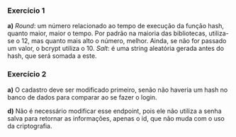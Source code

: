 ### Exercício 1
**a)** *Round*: um número relacionado ao tempo de execução da função hash, quanto maior, maior o tempo. Por padrão na maioria das bibliotecas, utiliza-se o 12, mas quanto mais alto o número, melhor. 
Ainda, se não for passado um valor, o bcrypt utiliza o 10.
*Salt*: é uma string aleatória gerada antes do hash, que será somada a este.

### Exercício 2
**a)** O cadastro deve ser modificado primeiro, senão não haveria um hash no banco de dados para comparar ao se fazer o login.

**d)** Não é necessário modificar esse endpoint, pois ele não utiliza a senha salva para retornar as informações, apenas o id, que não muda com o uso da criptografia.